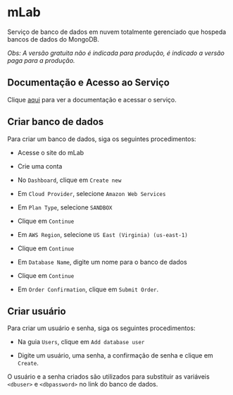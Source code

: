 # mLab

Serviço de banco de dados em nuvem totalmente gerenciado que hospeda bancos de dados do MongoDB.

*Obs: A versão gratuita não é indicada para produção, é indicado a versão paga para a produção.*

## Documentação e Acesso ao Serviço

Clique [aqui](https://mlab.com) para ver a documentação e acessar o serviço.

## Criar banco de dados

Para criar um banco de dados, siga os seguintes procedimentos:

- Acesse o site do mLab

- Crie uma conta

- No `Dashboard`, clique em `Create new`

- Em `Cloud Provider`, selecione `Amazon Web Services`

- Em `Plan Type`, selecione `SANDBOX`

- Clique em `Continue`

- Em `AWS Region`, selecione `US East (Virginia) (us-east-1)`

- Clique em `Continue`

- Em `Database Name`, digite um nome para o banco de dados

- Clique em `Continue`

- Em `Order Confirmation`, clique em `Submit Order`.

## Criar usuário

Para criar um usuário e senha, siga os seguintes procedimentos:

- Na guia `Users`, clique em `Add database user`

- Digite um usuário, uma senha, a confirmação de senha e clique em `Create`.

O usuário e a senha criados são utilizados para substituir as variáveis `<dbuser>` e `<dbpassword>` no link do banco de dados.
